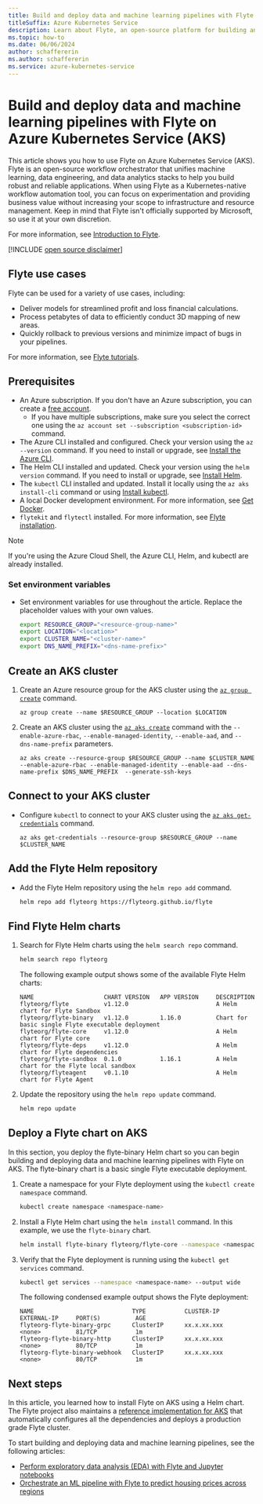 ```yaml
---
title: Build and deploy data and machine learning pipelines with Flyte on Azure Kubernetes Service (AKS)
titleSuffix: Azure Kubernetes Service
description: Learn about Flyte, an open-source platform for building and deploying data and machine learning pipelines on Azure Kubernetes Service (AKS).
ms.topic: how-to
ms.date: 06/06/2024
author: schaffererin
ms.author: schaffererin
ms.service: azure-kubernetes-service
---
```


# Build and deploy data and machine learning pipelines with Flyte on Azure Kubernetes Service (AKS)

This article shows you how to use Flyte on Azure Kubernetes Service (AKS). Flyte is an open-source workflow orchestrator that unifies machine learning, data engineering, and data analytics stacks to help you build robust and reliable applications. When using Flyte as a Kubernetes-native workflow automation tool, you can focus on experimentation and providing business value without increasing your scope to infrastructure and resource management. Keep in mind that Flyte isn't officially supported by Microsoft, so use it at your own discretion.

For more information, see [Introduction to Flyte][flyte].


[!INCLUDE [open source disclaimer](./includes/open-source-disclaimer.md)]

## Flyte use cases

Flyte can be used for a variety of use cases, including:

* Deliver models for streamlined profit and loss financial calculations.
* Process petabytes of data to efficiently conduct 3D mapping of new areas.
* Quickly rollback to previous versions and minimize impact of bugs in your pipelines.

For more information, see [Flyte tutorials](https://www.union.ai/docs/flyte/tutorials/).

## Prerequisites

* An Azure subscription. If you don't have an Azure subscription, you can create a [free account][azure-free].
  * If you have multiple subscriptions, make sure you select the correct one using the `az account set --subscription <subscription-id>` command.
* The Azure CLI installed and configured. Check your version using the `az --version` command. If you need to install or upgrade, see [Install the Azure CLI][install-azure-cli].
* The Helm CLI installed and updated. Check your version using the `helm version` command. If you need to install or upgrade, see [Install Helm][install-helm].
* The `kubectl` CLI installed and updated. Install it locally using the `az aks install-cli` command or using [Install kubectl][install-kubectl].
* A local Docker development environment. For more information, see [Get Docker][get-docker].
* `flytekit` and `flytectl` installed. For more information, see [Flyte installation][flyte-install].

> [!NOTE]
> If you're using the Azure Cloud Shell, the Azure CLI, Helm, and kubectl are already installed.

### Set environment variables

* Set environment variables for use throughout the article. Replace the placeholder values with your own values.

    ```bash
    export RESOURCE_GROUP="<resource-group-name>"
    export LOCATION="<location>"
    export CLUSTER_NAME="<cluster-name>"
    export DNS_NAME_PREFIX="<dns-name-prefix>"
    ```

## Create an AKS cluster

1. Create an Azure resource group for the AKS cluster using the [`az group create`][az-group-create] command.

    ```azurecli-interactive
    az group create --name $RESOURCE_GROUP --location $LOCATION
    ```

2. Create an AKS cluster using the [`az aks create`][az-aks-create] command with the `--enable-azure-rbac`, `--enable-managed-identity`, `--enable-aad`, and `--dns-name-prefix` parameters.

    ```azurecli-interactive
    az aks create --resource-group $RESOURCE_GROUP --name $CLUSTER_NAME --enable-azure-rbac --enable-managed-identity --enable-aad --dns-name-prefix $DNS_NAME_PREFIX  --generate-ssh-keys
    ```

## Connect to your AKS cluster

* Configure `kubectl` to connect to your AKS cluster using the [`az aks get-credentials`][az-aks-get-credentials] command.

    ```azurecli-interactive
    az aks get-credentials --resource-group $RESOURCE_GROUP --name $CLUSTER_NAME
    ```

## Add the Flyte Helm repository

* Add the Flyte Helm repository using the `helm repo add` command.

    ```bash
    helm repo add flyteorg https://flyteorg.github.io/flyte
    ```

## Find Flyte Helm charts

1. Search for Flyte Helm charts using the `helm search repo` command.

    ```bash
    helm search repo flyteorg
    ```

    The following example output shows some of the available Flyte Helm charts:

    ```output
    NAME                    CHART VERSION   APP VERSION     DESCRIPTION
    flyteorg/flyte          v1.12.0                         A Helm chart for Flyte Sandbox
    flyteorg/flyte-binary   v1.12.0         1.16.0          Chart for basic single Flyte executable deployment
    flyteorg/flyte-core     v1.12.0                         A Helm chart for Flyte core
    flyteorg/flyte-deps     v1.12.0                         A Helm chart for Flyte dependencies
    flyteorg/flyte-sandbox  0.1.0           1.16.1          A Helm chart for the Flyte local sandbox
    flyteorg/flyteagent     v0.1.10                         A Helm chart for Flyte Agent
    ```

2. Update the repository using the `helm repo update` command.

    ```bash
    helm repo update
    ```

## Deploy a Flyte chart on AKS

In this section, you deploy the flyte-binary Helm chart so you can begin building and deploying data and machine learning pipelines with Flyte on AKS. The flyte-binary chart is a basic single Flyte executable deployment.

1. Create a namespace for your Flyte deployment using the `kubectl create namespace` command.

    ```bash
    kubectl create namespace <namespace-name>
    ```

2. Install a Flyte Helm chart using the `helm install` command. In this example, we use the `flyte-binary` chart.

    ```bash
    helm install flyte-binary flyteorg/flyte-core --namespace <namespace-name>
    ```

3. Verify that the Flyte deployment is running using the `kubectl get services` command.

    ```bash
    kubectl get services --namespace <namespace-name> --output wide
    ```

    The following condensed example output shows the Flyte deployment:

    ```output
    NAME                            TYPE           CLUSTER-IP     EXTERNAL-IP     PORT(S)          AGE
    flyteorg-flyte-binary-grpc      ClusterIP      xx.x.xx.xxx    <none>          81/TCP           1m
    flyteorg-flyte-binary-http      ClusterIP      xx.x.xx.xxx    <none>          80/TCP           1m
    flyteorg-flyte-binary-webhook   ClusterIP      xx.x.xx.xxx    <none>          80/TCP           1m
    ```

## Next steps

In this article, you learned how to install Flyte on AKS using a Helm chart.
The Flyte project also maintains a [reference implementation for AKS](https://github.com/unionai-oss/deploy-flyte/tree/main/environments/azure/flyte-core#readme) that automatically configures all the dependencies and deploys a production grade Flyte cluster.

To start building and deploying data and machine learning pipelines, see the following articles:

* [Perform exploratory data analysis (EDA) with Flyte and Jupyter notebooks][flyte-eda]
* [Orchestrate an ML pipeline with Flyte to predict housing prices across regions][flyte-pipelines]

<!-- LINKS -->
[az-group-create]: /cli/azure/group#az-group-create
[az-aks-create]: /cli/azure/aks#az-aks-create
[az-aks-get-credentials]: /cli/azure/aks#az-aks-get-credentials
[flyte]: https://www.union.ai/docs/flyte/user-guide/
[azure-free]: https://azure.microsoft.com/free
[install-azure-cli]: /cli/azure/install-azure-cli
[install-helm]: https://helm.sh/docs/intro/install/
[install-kubectl]: https://kubernetes.io/docs/tasks/tools/install-kubectl/
[get-docker]: https://docs.docker.com/get-docker/
[flyte-install]: https://www.union.ai/docs/flyte/user-guide/getting-started/local-setup/
[flyte-eda]: https://www.union.ai/docs/flyte/tutorials/feature-engineering/exploratory-data-analysis/
[flyte-pipelines]: https://www.union.ai/docs/flyte/tutorials/model-training/house-price-prediction/
